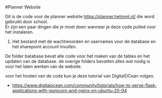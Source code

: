 #Planner Website

Dit is de code voor de planner website https://planner.hetmml.nl/ die word gebruikt door school.  
Er zijn een paar dingen die je moet doen wanneer je deze code pulled voor het instaleren.  
1. Het bestand met de wachtwoorden en usernames voor de database en het sharepoint account invullen.

De folder batabase bevat alle code voor het maken van de tables en het updaten van de database.
de overige folders bevatten alles wat nodig is voor het laten werken van de website.

voor het hosten van de code kun je deze tutorial van DigitalOCean volgen.  
* https://www.digitalocean.com/community/tutorials/how-to-serve-flask-applications-with-gunicorn-and-nginx-on-ubuntu-20-04




